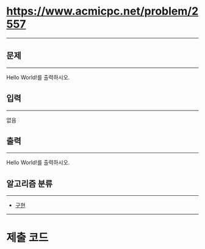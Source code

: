 # https://www.acmicpc.net/problem/2557
---
## 문제
---
Hello World!를 출력하시오.

## 입력
---
없음

## 출력
---
Hello World!를 출력하시오.

## 알고리즘 분류
---
- [구현](https://www.acmicpc.net/problem/tag/102)

---
# 제출 코드